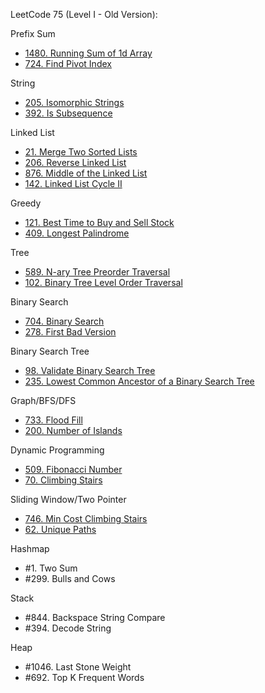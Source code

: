 LeetCode 75 (Level I - Old Version):

Prefix Sum
- [1480. Running Sum of 1d Array](https://github.com/faisalkhan91/Programming-Fundamentals/blob/main/Data%20Structures/Array/Exercises/LeetCode/Prefix%20Sum/1480.%20Running%20Sum%20of%201d%20Array.py)
- [724. Find Pivot Index](https://github.com/faisalkhan91/Programming-Fundamentals/blob/main/Data%20Structures/Array/Exercises/LeetCode/Prefix%20Sum/724.%20Find%20Pivot%20Index.py)

String
- [205. Isomorphic Strings](https://github.com/faisalkhan91/Programming-Fundamentals/blob/main/Data%20Structures/Hash%20Table/Exercises/LeetCode/Strings/205.%20Isomorphic%20Strings.py)
- [392. Is Subsequence](https://github.com/faisalkhan91/Programming-Fundamentals/blob/main/Algorithms/Dynamic%20Programming/Exercises/LeetCode/String/392.%20Is%20Subsequence.py)

Linked List
- [21. Merge Two Sorted Lists](https://github.com/faisalkhan91/Programming-Fundamentals/blob/main/Data%20Structures/Linked%20List/Exercises/LeetCode/21.%20Merge%20Two%20Sorted%20Lists.py)
- [206. Reverse Linked List](https://github.com/faisalkhan91/Programming-Fundamentals/blob/main/Data%20Structures/Linked%20List/Exercises/LeetCode/206.%20Reverse%20Linked%20List.py)
- [876. Middle of the Linked List](https://github.com/faisalkhan91/Programming-Fundamentals/blob/main/Data%20Structures/Linked%20List/Exercises/LeetCode/876.%20Middle%20of%20the%20Linked%20List.py)
- [142. Linked List Cycle II](https://github.com/faisalkhan91/Programming-Fundamentals/blob/main/Data%20Structures/Linked%20List/Exercises/LeetCode/142.%20Linked%20List%20Cycle%20II.py)

Greedy
- [121. Best Time to Buy and Sell Stock](https://github.com/faisalkhan91/Programming-Fundamentals/blob/main/Data%20Structures/Array/Exercises/LeetCode/Greedy/121.%20Best%20Time%20to%20Buy%20and%20Sell%20Stock.py)
- [409. Longest Palindrome](https://github.com/faisalkhan91/Programming-Fundamentals/blob/main/Data%20Structures/Hash%20Table/Exercises/LeetCode/Greedy/409.%20Longest%20Palindrome.py)

Tree
- [589. N-ary Tree Preorder Traversal](https://github.com/faisalkhan91/Programming-Fundamentals/blob/main/Algorithms/Searching/Exercises/LeetCode/Depth-First%20Search/589.%20N-ary%20Tree%20Preorder%20Traversal.py)
- [102. Binary Tree Level Order Traversal](https://github.com/faisalkhan91/Programming-Fundamentals/blob/main/Algorithms/Searching/Exercises/LeetCode/Breadth-First%20Search/102.%20Binary%20Tree%20Level%20Order%20Traversal.py)

Binary Search
- [704. Binary Search](https://github.com/faisalkhan91/Programming-Fundamentals/blob/main/Algorithms/Searching/Exercises/LeetCode/Binary%20Search/704.%20Binary%20Search.py)
- [278. First Bad Version](https://github.com/faisalkhan91/Programming-Fundamentals/blob/main/Algorithms/Searching/Exercises/LeetCode/Binary%20Search/278.%20First%20Bad%20Version.py)

Binary Search Tree
- [98. Validate Binary Search Tree](https://github.com/faisalkhan91/Programming-Fundamentals/blob/main/Algorithms/Searching/Exercises/LeetCode/Depth-First%20Search/98.%20Validate%20Binary%20Search%20Tree.py)
- [235. Lowest Common Ancestor of a Binary Search Tree](https://github.com/faisalkhan91/Programming-Fundamentals/blob/main/Data%20Structures/Tree/LeetCode/Binary%20Search%20Tree/235.%20Lowest%20Common%20Ancestor%20of%20a%20Binary%20Search%20Tree.py)

Graph/BFS/DFS
- [733. Flood Fill](https://github.com/faisalkhan91/Programming-Fundamentals/blob/main/Algorithms/Searching/Exercises/LeetCode/Depth-First%20Search/733.%20Flood%20Fill.py)
- [200. Number of Islands](https://github.com/faisalkhan91/Programming-Fundamentals/blob/main/Algorithms/Searching/Exercises/LeetCode/Depth-First%20Search/200.%20Number%20of%20Islands.py)


Dynamic Programming
- [509. Fibonacci Number](https://github.com/faisalkhan91/Programming-Fundamentals/blob/main/Algorithms/Dynamic%20Programming/Exercises/LeetCode/Math/509.%20Fibonacci%20Number.py)
- [70. Climbing Stairs](https://github.com/faisalkhan91/Programming-Fundamentals/blob/main/Algorithms/Dynamic%20Programming/Exercises/LeetCode/Math/70.%20Climbing%20Stairs.py)

Sliding Window/Two Pointer
- [746. Min Cost Climbing Stairs](https://github.com/faisalkhan91/Programming-Fundamentals/blob/main/Algorithms/Dynamic%20Programming/Exercises/LeetCode/Array/746.%20Min%20Cost%20Climbing%20Stairs.py)
- [62. Unique Paths](https://github.com/faisalkhan91/Programming-Fundamentals/blob/main/Algorithms/Dynamic%20Programming/Exercises/LeetCode/Math/62.%20Unique%20Paths.py)

Hashmap
- #1. Two Sum
- #299. Bulls and Cows

Stack
- #844. Backspace String Compare
- #394. Decode String

Heap
- #1046. Last Stone Weight
- #692. Top K Frequent Words